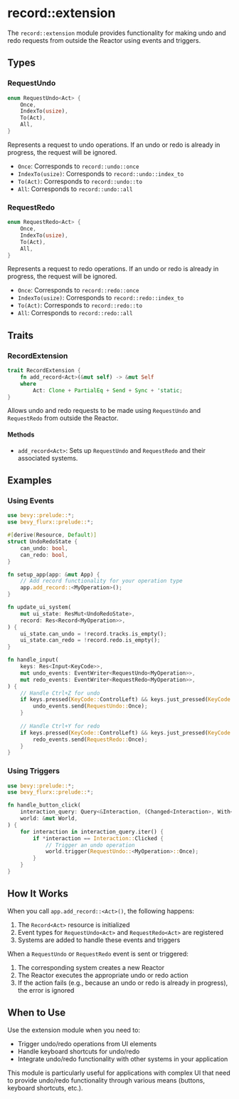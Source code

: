 # record::extension

The `record::extension` module provides functionality for making undo and redo requests from outside the Reactor using events and triggers.

## Types

### RequestUndo

```rust
enum RequestUndo<Act> {
    Once,
    IndexTo(usize),
    To(Act),
    All,
}
```

Represents a request to undo operations. If an undo or redo is already in progress, the request will be ignored.

- `Once`: Corresponds to `record::undo::once`
- `IndexTo(usize)`: Corresponds to `record::undo::index_to`
- `To(Act)`: Corresponds to `record::undo::to`
- `All`: Corresponds to `record::undo::all`

### RequestRedo

```rust
enum RequestRedo<Act> {
    Once,
    IndexTo(usize),
    To(Act),
    All,
}
```

Represents a request to redo operations. If an undo or redo is already in progress, the request will be ignored.

- `Once`: Corresponds to `record::redo::once`
- `IndexTo(usize)`: Corresponds to `record::redo::index_to`
- `To(Act)`: Corresponds to `record::redo::to`
- `All`: Corresponds to `record::redo::all`

## Traits

### RecordExtension

```rust
trait RecordExtension {
    fn add_record<Act>(&mut self) -> &mut Self
    where
        Act: Clone + PartialEq + Send + Sync + 'static;
}
```

Allows undo and redo requests to be made using `RequestUndo` and `RequestRedo` from outside the Reactor.

#### Methods

- `add_record<Act>`: Sets up `RequestUndo` and `RequestRedo` and their associated systems.

## Examples

### Using Events

```rust
use bevy::prelude::*;
use bevy_flurx::prelude::*;

#[derive(Resource, Default)]
struct UndoRedoState {
    can_undo: bool,
    can_redo: bool,
}

fn setup_app(app: &mut App) {
    // Add record functionality for your operation type
    app.add_record::<MyOperation>();
}

fn update_ui_system(
    mut ui_state: ResMut<UndoRedoState>,
    record: Res<Record<MyOperation>>,
) {
    ui_state.can_undo = !record.tracks.is_empty();
    ui_state.can_redo = !record.redo.is_empty();
}

fn handle_input(
    keys: Res<Input<KeyCode>>,
    mut undo_events: EventWriter<RequestUndo<MyOperation>>,
    mut redo_events: EventWriter<RequestRedo<MyOperation>>,
) {
    // Handle Ctrl+Z for undo
    if keys.pressed(KeyCode::ControlLeft) && keys.just_pressed(KeyCode::Z) {
        undo_events.send(RequestUndo::Once);
    }
    
    // Handle Ctrl+Y for redo
    if keys.pressed(KeyCode::ControlLeft) && keys.just_pressed(KeyCode::Y) {
        redo_events.send(RequestRedo::Once);
    }
}
```

### Using Triggers

```rust
use bevy::prelude::*;
use bevy_flurx::prelude::*;

fn handle_button_click(
    interaction_query: Query<&Interaction, (Changed<Interaction>, With<UndoButton>)>,
    world: &mut World,
) {
    for interaction in interaction_query.iter() {
        if *interaction == Interaction::Clicked {
            // Trigger an undo operation
            world.trigger(RequestUndo::<MyOperation>::Once);
        }
    }
}
```

## How It Works

When you call `app.add_record::<Act>()`, the following happens:

1. The `Record<Act>` resource is initialized
2. Event types for `RequestUndo<Act>` and `RequestRedo<Act>` are registered
3. Systems are added to handle these events and triggers

When a `RequestUndo` or `RequestRedo` event is sent or triggered:

1. The corresponding system creates a new Reactor
2. The Reactor executes the appropriate undo or redo action
3. If the action fails (e.g., because an undo or redo is already in progress), the error is ignored

## When to Use

Use the extension module when you need to:
- Trigger undo/redo operations from UI elements
- Handle keyboard shortcuts for undo/redo
- Integrate undo/redo functionality with other systems in your application

This module is particularly useful for applications with complex UI that need to provide undo/redo functionality through various means (buttons, keyboard shortcuts, etc.).